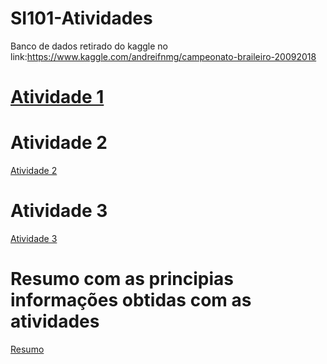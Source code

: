 # SI101-Atividades

Banco de dados retirado do kaggle no link:https://www.kaggle.com/andreifnmg/campeonato-braileiro-20092018


# [Atividade 1](/atividade1.ipynb)

# Atividade 2
[Atividade 2](/Atividade2.ipynb)

# Atividade 3
[Atividade 3](/Atividade3_fut.ipynb)

# Resumo com as principias informações obtidas com as atividades
[Resumo](/atividade_resumoDados.ipynb)
